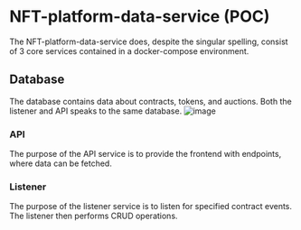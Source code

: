 # NFT-platform-data-service (POC)

The NFT-platform-data-service does, despite the singular spelling, consist of 3 core services contained in a docker-compose environment. 

## Database
The database contains data about contracts, tokens, and auctions. Both the listener and API speaks to the same database.
![image](https://user-images.githubusercontent.com/45564667/148107659-c07ae84a-451a-4ba6-919b-9a1b11722316.png)


### API
The purpose of the API service is to provide the frontend with endpoints, where data can be fetched.

### Listener
The purpose of the listener service is to listen for specified contract events. The listener then performs CRUD operations.
